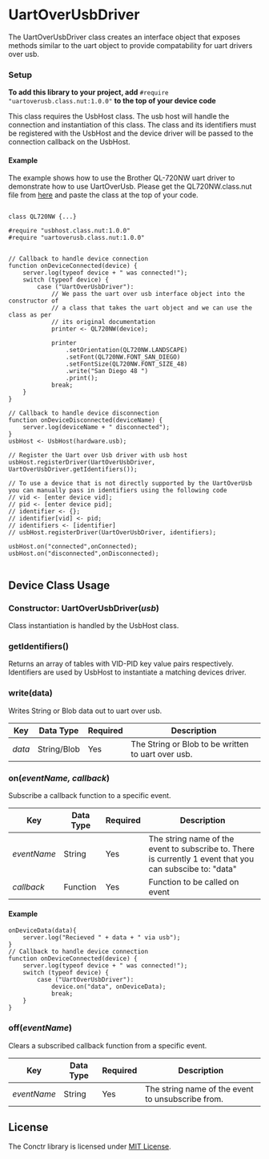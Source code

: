 # UartOverUsbDriver

The UartOverUsbDriver class creates an interface object that exposes methods similar to the uart object to provide compatability for uart drivers over usb.

### Setup

**To add this library to your project, add** `#require "uartoverusb.class.nut:1.0.0"` **to the top of your device code**

This class requires the UsbHost class. The usb host will handle the connection and instantiation of this class. The class and its identifiers must be registered with the UsbHost and the device driver will be passed to the connection callback on the UsbHost. 

#### Example
The example shows how to use the Brother QL-720NW uart driver to demonstrate how to use UartOverUsb. Please get the QL720NW.class.nut file from [here](https://github.com/electricimp/QL720NW) and paste the class at the top of your code.
```squirrel

class QL720NW {...}

#require "usbhost.class.nut:1.0.0"
#require "uartoverusb.class.nut:1.0.0"


// Callback to handle device connection
function onDeviceConnected(device) {
    server.log(typeof device + " was connected!");
    switch (typeof device) {
        case ("UartOverUsbDriver"):
            // We pass the uart over usb interface object into the constructor of
            // a class that takes the uart object and we can use the class as per 
            // its original documentation
            printer <- QL720NW(device);

            printer
                .setOrientation(QL720NW.LANDSCAPE)
                .setFont(QL720NW.FONT_SAN_DIEGO)
                .setFontSize(QL720NW.FONT_SIZE_48)
                .write("San Diego 48 ")
                .print();
            break;
    }
}

// Callback to handle device disconnection
function onDeviceDisconnected(deviceName) {
    server.log(deviceName + " disconnected");
}
usbHost <- UsbHost(hardware.usb);

// Register the Uart over Usb driver with usb host
usbHost.registerDriver(UartOverUsbDriver, UartOverUsbDriver.getIdentifiers());

// To use a device that is not directly supported by the UartOverUsb you can manually pass in identifiers using the following code
// vid <- [enter device vid];
// pid <- [enter device pid];
// identifier <- {};
// identifier[vid] <- pid;
// identifiers <- [identifier]
// usbHost.registerDriver(UartOverUsbDriver, identifiers);

usbHost.on("connected",onConnected);
usbHost.on("disconnected",onDisconnected);


```

## Device Class Usage

### Constructor: UartOverUsbDriver(*usb*)

Class instantiation is handled by the UsbHost class.

 
### getIdentifiers()

Returns an array of tables with VID-PID key value pairs respectively. Identifiers are used by UsbHost to instantiate a matching devices driver.

### write(data)

Writes String or Blob data out to uart over usb.


| Key | Data Type | Required | Description |
| --- | --------- | -------- | ----------- |
| *data* | String/Blob | Yes | The String or Blob to be written to uart over usb.|



### on(*eventName, callback*)

Subscribe a callback function to a specific event.


| Key | Data Type | Required | Description |
| --- | --------- | -------- | ----------- |
| *eventName* | String | Yes | The string name of the event to subscribe to. There is currently 1 event that you can subscibe to: "data"|
| *callback* | Function | Yes | Function to be called on event |

#### Example

```squirrel
onDeviceData(data){
    server.log("Recieved " + data + " via usb");
}
// Callback to handle device connection
function onDeviceConnected(device) {
    server.log(typeof device + " was connected!");
    switch (typeof device) {
        case ("UartOverUsbDriver"):
            device.on("data", onDeviceData);
            break;
    }
}

```

### off(*eventName*)

Clears a subscribed callback function from a specific event.

| Key | Data Type | Required | Description |
| --- | --------- | -------- | ----------- |
| *eventName* | String | Yes | The string name of the event to unsubscribe from.|




## License

The Conctr library is licensed under [MIT License](./LICENSE).
